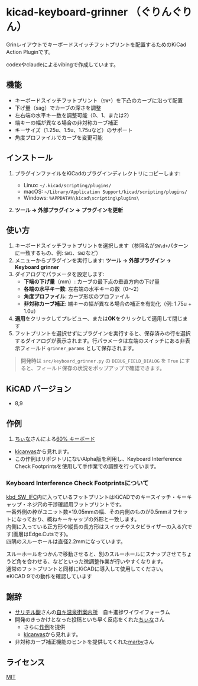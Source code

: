 # kicad-keyboard-grinner （ぐりんぐりん）

Grinレイアウトでキーボードスイッチフットプリントを配置するためのKiCad Action Pluginです。

codexやclaudeによるvibingで作成しています。

## 機能

* キーボードスイッチフットプリント（`SW*`）を下凸のカーブに沿って配置
* 下げ量（sag）でカーブの深さを調整
* 左右端の水平キー数を調整可能（0、1、または2）
* 端キーの幅が異なる場合の非対称カーブ補正
* キーサイズ（1.25u、1.5u、1.75uなど）のサポート
* 角度プロファイルでカーブを変更可能

## インストール

1. プラグインファイルをKiCadのプラグインディレクトリにコピーします:
   * Linux: `~/.kicad/scripting/plugins/`
   * macOS: `~/Library/Application Support/kicad/scripting/plugins/`
   * Windows: `%APPDATA%\kicad\scripting\plugins\`

2. **ツール → 外部プラグイン → プラグインを更新**

## 使い方

1. キーボードスイッチフットプリントを選択します（参照名が`SW\d+`パターンに一致するもの、例: `SW1`、`SW2`など）
2. メニューからプラグインを実行します: **ツール → 外部プラグイン → Keyboard grinner**
3. ダイアログでパラメータを設定します:
   * **下端の下げ量**（mm）: カーブの最下点の垂直方向の下げ量
   * **各端の水平キー数**: 左右端の水平キーの数（0〜2）
   * **角度プロファイル**: カーブ形状のプロファイル
   * **非対称カーブ補正**: 端キーの幅が異なる場合の補正を有効化（例: 1.75u + 1.0u）
4. **適用**をクリックしてプレビュー、または**OK**をクリックして適用して閉じます
5. フットプリントを選択せずにプラグインを実行すると、保存済みの行を選択するダイアログが表示されます。行パラメータは左端のスイッチにある非表示フィールド `grinner_params` として保存されます。

> 開発時は `src/keyboard_grinner.py` の `DEBUG_FIELD_DIALOG` を `True` にすると、フィールド保存の状況をポップアップで確認できます。

## KiCAD バージョン

* 8,9

## 作例

1. [ちぃな](https://github.com/cheena-gb)さんによる[60% キーボード](./example/griiiiiiiiii.kicad_pcb)
  * [kicanvas](https://kicanvas.org/?github=https%3A%2F%2Fgithub.com%2Ff4ah6o%2Fkicad-keyboard-grinner%2Fblob%2Fmain%2Fexample%2Fgriiiiiiiiii.kicad_pcb)から見れます。
  * この作例はリポジトリにないAlpha版を利用し、Keyboard Interference Check Footprintsを使用して手作業での調整を行っています。

### Keyboard Interference Check Footprintsについて
[kbd_SW_IFC](./kbd_SW_IFC/)内に入っているフットプリントはKiCADでのキースイッチ・キーキャップ・ネジ穴の干渉確認用フットプリントです。  
一番外側の枠がユニット数×19.05mmの幅、その内側のものが0.5mmオフセットになっており、概ねキーキャップの外形と一致します。  
内側に入っている正方形や縦長の長方形はスイッチやスタビライザーの入る穴です(画層はEdge.Cutsです)。  
四隅のスルーホールは直径2.2mmになっています。  
  
スルーホールをつかんで移動させると、別のスルーホールにスナップさせてちょうど角を合わせる、などといった微調整作業が行いやすくなります。  
通常のフットプリントと同様にKiCADに導入して使用してください。  
※KiCAD 9での動作を確認しています

## 謝辞

* [サリチル酸](https://x.com/Salicylic_acid3)さんの[自キ温泉街案内所](https://discord.com/invite/xytwFtmvct)　自キ進捗ワイワイフォーラム
* 開発のきっかけとなった投稿といち早く反応をくれた[ちぃな](https://github.com/cheena-gb)さん
  * さらに[作例](./example/griiiiiiiiii.kicad_pcb)を提供
  * [kicanvas](https://kicanvas.org/?github=https%3A%2F%2Fgithub.com%2Ff4ah6o%2Fkicad-keyboard-grinner%2Fblob%2Fmain%2Fexample%2Fgriiiiiiiiii.kicad_pcb)から見れます。
* 非対称カーブ補正機能のヒントを提供してくれた[marby](https://github.com/marby3)さん

## ライセンス

[MIT](./LICENSE)
